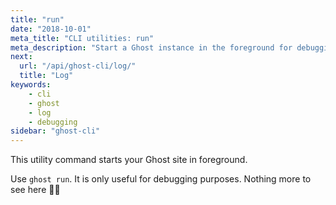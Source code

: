 ```yaml
---
title: "run"
date: "2018-10-01"
meta_title: "CLI utilities: run"
meta_description: "Start a Ghost instance in the foreground for debugging"
next:
  url: "/api/ghost-cli/log/"
  title: "Log"
keywords:
    - cli
    - ghost
    - log
    - debugging
sidebar: "ghost-cli"
---
```


This utility command starts your Ghost site in foreground.

Use `ghost run`. It is only useful for debugging purposes. Nothing more to see here 🤷‍♀️
